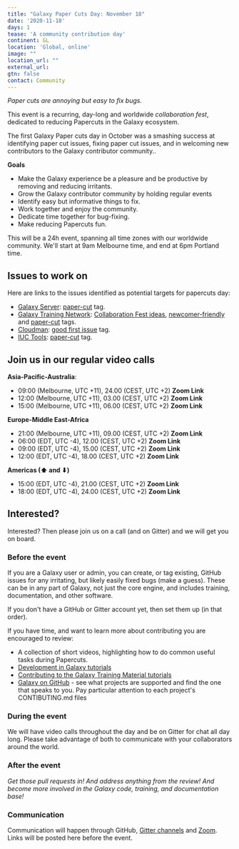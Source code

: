 ```yaml
---
title: "Galaxy Paper Cuts Day: November 18"
date: '2020-11-18'
days: 1
tease: 'A community contribution day'
continent: GL
location: 'Global, online'
image: ""
location_url: ""
external_url:
gtn: false
contact: Community
---
```


*Paper cuts are annoying but easy to fix bugs.*

This event is a recurring, day-long and worldwide *collaboration fest*, dedicated to reducing Papercuts in the Galaxy ecosystem.

The first Galaxy Paper cuts day in October was a smashing success at identifying paper cut issues, fixing paper cut issues, and in welcoming new contributors to the Galaxy contributor community..

**Goals**

* Make the Galaxy experience be a pleasure and be productive by removing and reducing irritants.
* Grow the Galaxy contributor community by holding regular events
* Identify easy but informative things to fix.
* Work together and enjoy the community.
* Dedicate time together for bug-fixing.
* Make reducing Papercuts fun.

This will be a 24h event, spanning all time zones with our worldwide community.  We'll start at 9am Melbourne time, and end at 6pm Portland time.

## Issues to work on

Here are links to the issues identified as potential targets for papercuts day:

* [Galaxy Server](https://github.com/galaxyproject/galaxy): <a class="btn btn-info btn-sm" href="https://github.com/galaxyproject/galaxy/issues?q=is%3Aopen+label%3Apaper-cut" role="button">paper-cut</a> tag.
* [Galaxy Training Network](https://github.com/galaxyproject/training-material): <a class="btn btn-info btn-sm" href="https://github.com/galaxyproject/training-material/issues/2070" role="button">Collaboration Fest ideas</a>, <a class="btn btn-info btn-sm" href="https://github.com/galaxyproject/training-material/labels/newcomer-friendly" role="button">newcomer-friendly</a> and <a class="btn btn-info btn-sm" href="https://github.com/galaxyproject/training-material/labels/paper-cut" role="button">paper-cut</a> tags.
* [Cloudman](https://github.com/galaxyproject/cloudman): <a class="btn btn-info btn-sm" href="https://github.com/galaxyproject/cloudman/labels/good%20first%20issue" role="button">good first issue</a> tag.
* [IUC Tools](https://github.com/galaxyproject/tools-iuc): <a class="btn btn-info btn-sm" href="https://github.com/galaxyproject/tools-iuc/issues?q=is%3Aopen+is%3Aissue+label%3Apaper-cut" role="button">paper-cut</a> tag.

## Join us in our regular video calls

**Asia-Pacific-Australia**:

* 09:00 (Melbourne, UTC +11), 24.00 (CEST, UTC +2) **Zoom Link**
* 12:00 (Melbourne, UTC +11), 03.00 (CEST, UTC +2) **Zoom Link**
* 15:00 (Melbourne, UTC +11), 06.00 (CEST, UTC +2) **Zoom Link**

**Europe-Middle East-Africa**

* 21:00 (Melbourne, UTC +11), 09.00 (CEST, UTC +2) **Zoom Link**
* 06:00 (EDT, UTC -4), 12.00 (CEST, UTC +2) **Zoom Link**
* 09:00 (EDT, UTC -4), 15.00 (CEST, UTC +2) **Zoom Link**
* 12:00 (EDT, UTC -4), 18.00 (CEST, UTC +2) **Zoom Link**

**Americas (⬆ and ⬇)**

* 15:00 (EDT, UTC -4), 21.00 (CEST, UTC +2) **Zoom Link**
* 18:00 (EDT, UTC -4), 24.00 (CEST, UTC +2) **Zoom Link**


## Interested?

Interested? Then please join us on a call (and on Gitter) and we will get you on board.

### Before the event

If you are a Galaxy user or admin, you can create, or tag existing, GitHub issues for any irritating, but likely easily fixed bugs (make a guess). These can be in any part of Galaxy, not just the core engine, and includes training, documentation, and other software.

If you don't have a GitHub or Gitter account yet, then set them up (in that order).

If you have time, and want to learn more about contributing you are encouraged to review:

* A collection of short videos, highlighting how to do common useful tasks during Papercuts.
* [Development in Galaxy tutorials](https://training.galaxyproject.org/training-material/topics/dev/)
* [Contributing to the Galaxy Training Material tutorials](https://training.galaxyproject.org/training-material/topics/contributing/)
* [Galaxy on GitHub](https://github.com/galaxyproject) - see what projects are supported and find the one that speaks to you.  Pay particular attention to each project's CONTIBUTING.md files

### During the event

We will have video calls throughout the day and be on Gitter for chat all day long.  Please take advantage of both to communicate with your collaborators around the world.

### After the event

*Get those pull requests in!  And address anything from the review! And become more involved in the Galaxy code, training, and documentation base!*

### Communication

Communication will happen through GitHub, [Gitter channels](https://gitter.im/galaxyproject/Lobby) and [Zoom](#join-us-in-our-regular-video-calls).  Links will be posted here before the event.  
